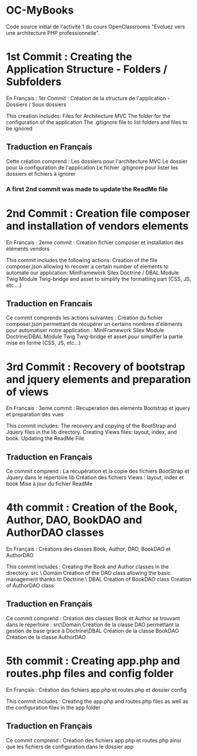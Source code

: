# OC-MyBooks

Code source initial de l'activité 1 du cours OpenClassrooms "Evoluez vers une architecture PHP professionnelle".

# 1st Commit : Creating the Application Structure - Folders / Subfolders
En Français : 1er Commit : Création de la structure de l'application - Dossiers / Sous dossiers

This creation includes:
Files for Architecture MVC
The folder for the configuration of the application
The .gitignore file to list folders and files to be ignored

## Traduction en Français
Cette création comprend :
Les dossiers pour l'architecture MVC
Le dossier pour la configuration de l'application
Le fichier .gitignore pour lister les dossiers et fichiers à ignorer

### A first 2nd commit was made to update the ReadMe file


# 2nd Commit : Creation file composer and installation of vendors elements
En Francais : 2eme commit : Creation fichier composer et installation des éléments vendors

This commit includes the following actions:
Creation of the file composer.json allowing to recover a certain number of elements to automate our application:
Miniframework Silex
Doctrine / DBAL Module
Twig Module
Twig-bridge and asset to simplify the formatting part (CSS, JS, etc ...)

## Traduction en Francais
Ce commit comprends les actions suivantes :
Création du fichier composer.json permettant de récupérer un certains nombres d'éléments pour automatiser notre application :
MinIFramework Silex
Module Doctrine/DBAL
Module Twig
Twig-bridge et asset pour simplfier la partie mise en forme (CSS, JS, etc...)


# 3rd Commit : Recovery of bootstrap and jquery elements and preparation of views
En Francais : 3eme commit : Recuperation des elements Bootstrap et jquery et preparation des vues

This commit includes:
The recovery and copying of the BootStrap and Jquery files in the lib directory.
Creating Views files: layout, index, and book.
Updating the ReadMe File.


## Traduction en Français
Ce commit comprend :
La récupération et la copie des fichiers BootStrap et Jquery dans le répertoire lib
Création des fichiers Views : layout, index et book
Mise à jour du fichier ReadMe


# 4th commit : Creation of the Book, Author, DAO, BookDAO and AuthorDAO classes
En Français : Créations des classes Book, Author, DAO, BookDAO et AuthorDAO

This commit includes :
Creating the Book and Author classes in the directory: src \ Domain
Creation of the DAO class allowing the basic management thanks to Doctrine \ DBAL
Creation of BookDAO class
Creation of AuthorDAO class

## Traduction en Français
Ce commit comprend :
Création des classes Book et Author se trouvant dans le répertoire : src\Domain
Création de la classe DAO permettant la gestion de base grace à Doctrine\DBAL
Création de la classe BookDAO
Création de la classe AuthorDAO


# 5th commit : Creating app.php and routes.php files and config folder
En Français : Création des fichiers app.php et routes.php et dossier config

This commit includes :
Creating the app.php and routes.php files as well as the configuration files in the app folder

## Traduction en Français
Ce commit comprend :
Création des fichiers app.php et routes.php ainsi que les fichiers de configuration dans le dossier app

